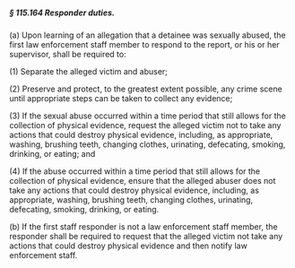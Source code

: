##### § 115.164 Responder duties. #####

(a) Upon learning of an allegation that a detainee was sexually abused, the first law enforcement staff member to respond to the report, or his or her supervisor, shall be required to:

(1) Separate the alleged victim and abuser;

(2) Preserve and protect, to the greatest extent possible, any crime scene until appropriate steps can be taken to collect any evidence;

(3) If the sexual abuse occurred within a time period that still allows for the collection of physical evidence, request the alleged victim not to take any actions that could destroy physical evidence, including, as appropriate, washing, brushing teeth, changing clothes, urinating, defecating, smoking, drinking, or eating; and

(4) If the abuse occurred within a time period that still allows for the collection of physical evidence, ensure that the alleged abuser does not take any actions that could destroy physical evidence, including, as appropriate, washing, brushing teeth, changing clothes, urinating, defecating, smoking, drinking, or eating.

(b) If the first staff responder is not a law enforcement staff member, the responder shall be required to request that the alleged victim not take any actions that could destroy physical evidence and then notify law enforcement staff.